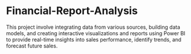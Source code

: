# Financial-Report-Analysis
This project involve integrating data from various sources, building data models, and creating  interactive visualizations and reports using Power BI to provide real-time insights into sales  performance, identify trends, and forecast future sales. 
